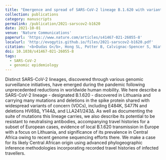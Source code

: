 ```yaml
---
title: "Emergence and spread of SARS-CoV-2 lineage B.1.620 with variant of concern-like mutations and deletions"
collection: publications
category: manuscripts
permalink: /publication/2021-sarscov2-b1620
date: 2021-10-01
venue: 'Nature Communications'
paperurl: 'https://www.nature.com/articles/s41467-021-26055-8'
localurl: 'http://evogytis.github.io/files/2021-sarscov2-b1620.pdf'
citation: '<b>Dudas G</b>, Hong SL, Potter B, Calvignac-Spencer S, Niatou-Singa FS, Tombolomako TB, Fuh-Neba T, Vickos U, Ulrich M, Leendertz FH, Khan K, Huber C, Watts A, Olendraitė I, Snijder J, Wijnant KN, Bonvin AMJJ, Martres P, Behillil S, Ayouba A, Maidadi FM, Meta Djomsi D, Godwe C, Butel C, Šimaitis A, Gabrielaitė M, Katėnaitė M, Norvilas R, Raugaitė L, Koyaweda G, Kaleb Kandou J, Jonikas R, Nasvytienė I, Žemeckienė Ž, Gečys D, Tamušauskaitė K, Norkienė M, Vasiliūnaitė E, Žiogienė D, Timinskas A, Šukys M, Šarauskas M, Alzbutas G, Amuri A, Lusamaki E, Makangara J, Muyembe F, Lofiko E, Mbala P, Tamfum J, Darnycka Belizaire M, Essomba R, Assoumou M, Mboringong A, Dieng A, Juozapaitė D, Hosch S, Obama J, Ondo’o Ayekaba M, Naumovas D, Pautienius A, Rafaï C, Vitkauskienė A, Ugenskienė R, Gedvilaitė A, Čereškevičius D, Lesauskaitė V, Žemaitis L, Griškevičius L, Baele G, 2021. &quot;Emergence and spread of SARS-CoV-2 lineage B.1.620 with variant of concern-like mutations and deletions&quot;. <i>Nature Communications</i> 12: 5769.'
doi: 10.1038/s41467-021-26055-8
tags:
  - SARS-CoV-2
  - genomic epidemiology
---
```


Distinct SARS-CoV-2 lineages, discovered through various genomic surveillance initiatives, have emerged during the pandemic following unprecedented reductions in worldwide human mobility.
We here describe a SARS-CoV-2 lineage - designated B.1.620 - discovered in Lithuania and carrying many mutations and deletions in the spike protein shared with widespread variants of concern (VOCs), including E484K, S477N and deletions HV69Δ, Y144Δ, and LLA241/243Δ.
As well as documenting the suite of mutations this lineage carries, we also describe its potential to be resistant to neutralising antibodies, accompanying travel histories for a subset of European cases, evidence of local B.1.620 transmission in Europe with a focus on Lithuania, and significance of its prevalence in Central Africa owing to recent genome sequencing efforts there.
We make a case for its likely Central African origin using advanced phylogeographic inference methodologies incorporating recorded travel histories of infected travellers.

